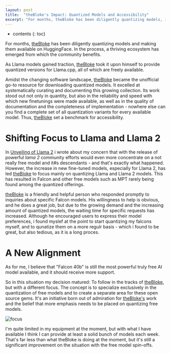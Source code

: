```yaml
---
layout: post
title:  "theBloke's Impact: Quantized Models and Accessibility"
excerpt: "For months, theBloke has been diligently quantizing models, including both new and finely-tuned variant"
---
```


* contents
{: toc}


For months, [theBloke](https://huggingface.co/TheBloke) has been diligently quantizing models and making them available on HuggingFace. In the process, a thriving ecosystem has emerged from which the community benefits.

As Llama models gained traction, [theBloke](https://huggingface.co/TheBloke) took it upon himself to provide quantized versions for Llama.cpp, all of which are freely available. 

Amidst the changing software landscape, [theBloke](https://huggingface.co/TheBloke) became the unofficial go-to resource for downloading quantized models. It excelled at systematically curating and documenting this growing collection. Its work stood out not only in quantity, but also in the reliability and speed with which new finetunings were made available, as well as in the quality of documentation and the completeness of implementation - nowhere else can you find a complete set of all quantization variants for every available model. Thus, [theBloke](https://huggingface.co/TheBloke) set a benchmark for accessibility.

# Shifting Focus to Llama and Llama 2
In [Unveiling of Llama 2](https://maddes8cht.github.io/2023/08/16/Unveiling-of-Llama2.html#a-shifting-landscape) i wrote about my concern that with the release of powerful *lama 2* community efforts would even more concentrate on a not really free model and it#s descendants - and that's exactly what happened.
However, the increase in new fine-tuned models, especially for Llama 2, has led [theBloke](https://huggingface.co/TheBloke) to focus mainly on quantizing Llama and Llama 2 models. This has resulted in Falcon and other free models such as MPT rarely being found among the quantized offerings.

[theBloke](https://huggingface.co/TheBloke) is a friendly and helpful person who responded promptly to inquiries about specific Falcon models. His willingness to help is obvious, and he does a great job, but due to the growing demand and the increasing amount of quantized models, the waiting time for specific requests has increased. Although he encouraged users to express their model preferences, i found myslef at the point to start quantizing my falcons myself, and to qunatize them on a more regulr basis - which i found to be great, but also tedious, as it is a long proces.

# A New Alignment
As for me, I believe that "Falcon 40b" is still the most powerful truly free AI model available, and it should receive more support.

So in this situation my decision matured: To follow in the tracks of [theBloke](https://huggingface.co/TheBloke), but with a different focus. The concept is to specialize exclusively in the quantization of free models and to create a separate area for these open source gems. It's an initiative born out of admiration for [theBloke's](https://huggingface.co/TheBloke) work and the belief that more emphasis needs to be placed on quantizing free models.


![focus](https://source.unsplash.com/800x110/?focus)

I'm quite limited in my equipment at the moment, but with what I have available I think I can provide at least a solid bunch of models each week. That's far less than what theBloke is doing at the moment, but it's still a significant improvement on the situation with the free model spin-offs.